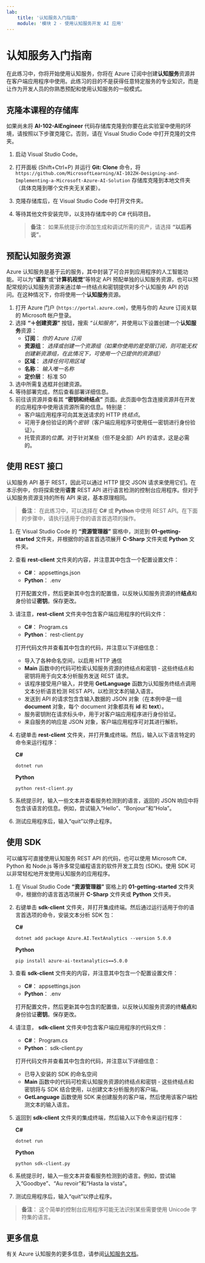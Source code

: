 ```yaml
---
lab:
    title: '认知服务入门指南'
    module: '模块 2 - 使用认知服务开发 AI 应用'
---
```


# 认知服务入门指南

在此练习中，你将开始使用认知服务，你将在 Azure 订阅中创建**认知服务**资源并在客户端应用程序中使用。此练习的目的不是获得任意特定服务的专业知识，而是让作为开发人员的你熟悉预配和使用认知服务的一般模式。

## 克隆本课程的存储库

如果尚未将 **AI-102-AIEngineer** 代码存储库克隆到你要在此实验室中使用的环境，请按照以下步骤克隆它。否则，请在 Visual Studio Code 中打开克隆的文件夹。

1. 启动 Visual Studio Code。
2. 打开面板 (Shift+Ctrl+P) 并运行 **Git: Clone** 命令，将 `https://github.com/MicrosoftLearning/AI-102ZH-Designing-and-Implementing-a-Microsoft-Azure-AI-Solution` 存储库克隆到本地文件夹（具体克隆到哪个文件夹无关紧要）。
3. 克隆存储库后，在 Visual Studio Code 中打开文件夹。
4. 等待其他文件安装完毕，以支持存储库中的 C# 代码项目。

    > **备注**： 如果系统提示你添加生成和调试所需的资产，请选择 **“以后再说”**。

## 预配认知服务资源

Azure 认知服务是基于云的服务，其中封装了可合并到应用程序的人工智能功能。可以为“**语言**”或“**计算机视觉**”等特定 API 预配单独的认知服务资源，也可以预配常规的认知服务资源来通过单一终结点和密钥提供对多个认知服务 API 的访问。在这种情况下，你将使用一个**认知服务**资源。

1. 打开 Azure 门户 (`https://portal.azure.com`)，使用与你的 Azure 订阅关联的 Microsoft 帐户登录。
2. 选择 **“&#65291;创建资源”** 按钮，搜索 *“认知服务”*，并使用以下设置创建一个**认知服务**资源：
    - **订阅**： *你的 Azure 订阅*
    - **资源组**： *选择或创建一个资源组（如果你使用的是受限订阅，则可能无权创建新资源组，在此情况下，可使用一个已提供的资源组）*
    - **区域**： *选择任何可用区域*
    - **名称**： *输入唯一名称*
    - **定价层**： 标准 S0
3. 选中所需复选框并创建资源。
4. 等待部署完成，然后查看部署详细信息。
5. 前往该资源并查看其 **“密钥和终结点”** 页面。此页面中包含连接资源并在开发的应用程序中使用该资源所需的信息。特别是：
    - 客户端应用程序可向其发送请求的 HTTP 终*结点*。
    - 可用于身份验证的两个*密钥*（客户端应用程序可使用任一密钥进行身份验证）。
    - 托管资源的*位置*。对于针对某些（但不是全部）API 的请求，这是必需的。

## 使用 REST 接口

认知服务 API 基于 REST，因此可以通过 HTTP 提交 JSON 请求来使用它们。在本示例中，你将探索使用**语言** REST API 进行语言检测的控制台应用程序。但对于认知服务资源支持的所有 API 来说，基本原理相同。

> **备注**： 在此练习中，可以选择在 **C#** 或 **Python** 中使用 REST API。在下面的步骤中，请执行适用于你的语言首选项的操作。

1. 在 Visual Studio Code 的 **“资源管理器”** 窗格中，浏览到 **01-getting-started** 文件夹，并根据你的语言首选项展开 **C-Sharp** 文件夹或 **Python** 文件夹。
2. 查看 **rest-client** 文件夹的内容，并注意其中包含一个配置设置文件：
    - **C#**： appsettings.json
    - **Python**： .env

    打开配置文件，然后更新其中包含的配置值，以反映认知服务资源的终**结点**和身份验证**密钥**。保存更改。
4. 请注意，**rest-client** 文件夹中包含客户端应用程序的代码文件：

    - **C#**： Program.cs
    - **Python**： rest-client.py

    打开代码文件并查看其中包含的代码，并注意以下详细信息：
    - 导入了各种命名空间，以启用 HTTP 通信
    - **Main** 函数中的代码可检索认知服务资源的终结点和密钥 - 这些终结点和密钥将用于向文本分析服务发送 REST 请求。
    - 该程序接受用户输入，并使用 **GetLanguage** 函数为认知服务终结点调用文本分析语言检测 REST API，以检测文本的输入语言。
    - 发送到 API 的请求包含含输入数据的 JSON 对象（在本例中是一组 **document** 对象，每个 document 对象都具有 **id** 和 **text**）。
    - 服务密钥附在请求标头中，用于对客户端应用程序进行身份验证。
    - 来自服务的响应是 JSON 对象，客户端应用程序可对其进行解析。
5. 右键单击 **rest-client** 文件夹，并打开集成终端。然后，输入以下语言特定的命令来运行程序：

    **C#**

    ```
    dotnet run
    ```

    **Python**

    ```
    python rest-client.py
    ```

6. 系统提示时，输入一些文本并查看服务检测到的语言，返回的 JSON 响应中将包含该语言的信息。例如，尝试输入“Hello”、“Bonjour”和“Hola”。
7. 测试应用程序后，输入“quit”以停止程序。

## 使用 SDK

可以编写可直接使用认知服务 REST API 的代码，也可以使用 Microsoft C#、Python 和 Node.js 等许多常见编程语言的软件开发工具包 (SDK)。使用 SDK 可以非常轻松地开发使用认知服务的应用程序。

1. 在 Visual Studio Code **“资源管理器”** 窗格上的 **01-getting-started** 文件夹中，根据你的语言首选项展开 **C-Sharp** 文件夹或 **Python** 文件夹。
2. 右键单击 **sdk-client** 文件夹，并打开集成终端。然后通过运行适用于你的语言首选项的命令，安装文本分析 SDK 包：

    **C#**

    ```
    dotnet add package Azure.AI.TextAnalytics --version 5.0.0
    ```

    **Python**

    ```
    pip install azure-ai-textanalytics==5.0.0
    ```

3. 查看 **sdk-client** 文件夹的内容，并注意其中包含一个配置设置文件：
    - **C#**： appsettings.json
    - **Python**： .env

    打开配置文件，然后更新其中包含的配置值，以反映认知服务资源的终**结点**和身份验证**密钥**。保存更改。
    
4. 请注意， **sdk-client** 文件夹中包含客户端应用程序的代码文件：

    - **C#**： Program.cs
    - **Python**： sdk-client.py

    打开代码文件并查看其中包含的代码，并注意以下详细信息：
    - 已导入安装的 SDK 的命名空间
    - **Main** 函数中的代码可检索认知服务资源的终结点和密钥 - 这些终结点和密钥将与 SDK 结合使用，以创建文本分析服务的客户端。
    - **GetLanguage** 函数使用 SDK 来创建服务的客户端，然后使用该客户端检测文本的输入语言。
5. 返回到 **sdk-client** 文件夹的集成终端，然后输入以下命令来运行程序：

    **C#**

    ```
    dotnet run
    ```

    **Python**

    ```
    python sdk-client.py
    ```

6. 系统提示时，输入一些文本并查看服务检测到的语言。例如，尝试输入“Goodbye”、“Au revoir”和“Hasta la vista”。
7. 测试应用程序后，输入“quit”以停止程序。

> **备注**： 这个简单的控制台应用程序可能无法识别某些需要使用 Unicode 字符集的语言。

## 更多信息

有关 Azure 认知服务的更多信息，请参阅[认知服务文档](https://docs.microsoft.com/azure/cognitive-services/what-are-cognitive-services)。
